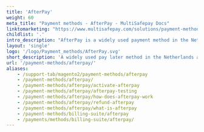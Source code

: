 ```yaml
---
title: 'AfterPay'
weight: 60
meta_title: "Payment methods - AfterPay - MultiSafepay Docs"
linktomarketing: "https://www.multisafepay.com/solutions/payment-methods/afterpay"
childlist: '.'
intro_description: "AfterPay is a widely used payment method in the Netherlands and Belgium."
layout: 'single'
logo: '/logo/Payment_methods/AfterPay.svg' 
short_description: 'A widely used pay later method in the Netherlands and Belgium.'
url: '/payment-methods/afterpay/'
aliases:
    - /support-tab/magento2/payment-methods/afterpay
    - /payment-methods/afterpay/
    - /payment-methods/afterpay/activate-afterpay
    - /payment-methods/afterpay/afterpay-testing
    - /payment-methods/afterpay/how-does-afterpay-work
    - /payment-methods/afterpay/refund-afterpay
    - /payment-methods/afterpay/what-is-afterpay
    - /payment-methods/billing-suite/afterpay
    - /payments/methods/billing-suite/afterpay/
---
```





